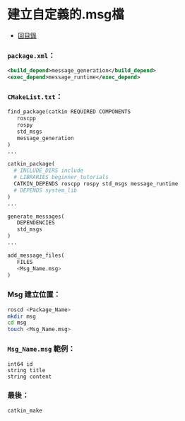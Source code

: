 # 建立自定義的.msg檔
* [回目錄](/)
### `package.xml`：
```xml
<build_depend>message_generation</build_depend>
<exec_depend>message_runtime</exec_depend>
```
### `CMakeList.txt`：
```python
find_package(catkin REQUIRED COMPONENTS
   roscpp
   rospy
   std_msgs
   message_generation
)
...

catkin_package(
  # INCLUDE_DIRS include
  # LIBRARIES beginner_tutorials
  CATKIN_DEPENDS roscpp rospy std_msgs message_runtime
  # DEPENDS system_lib
)
...

generate_messages(
   DEPENDENCIES
   std_msgs
)
...

add_message_files(
   FILES
   <Msg_Name.msg>
)

```
### Msg 建立位置：
```sh
roscd <Package_Name>
mkdir msg
cd msg
touch <Msg_Name.msg>
```

### `Msg_Name.msg` 範例：
```
int64 id
string title
string content
```

### 最後：
```sh
catkin_make
```
